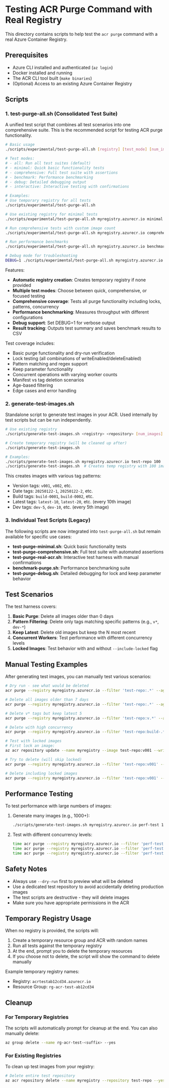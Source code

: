 # Testing ACR Purge Command with Real Registry

This directory contains scripts to help test the `acr purge` command with a real Azure Container Registry.

## Prerequisites

- Azure CLI installed and authenticated (`az login`)
- Docker installed and running
- The ACR CLI tool built (`make binaries`)
- (Optional) Access to an existing Azure Container Registry

## Scripts

### 1. test-purge-all.sh (Consolidated Test Suite)

A unified test script that combines all test scenarios into one comprehensive suite. This is the recommended script for testing ACR purge functionality.

```bash
# Basic usage
./scripts/experimental/test-purge-all.sh [registry] [test_mode] [num_images]

# Test modes:
# - all: Run all test suites (default)
# - minimal: Quick basic functionality tests
# - comprehensive: Full test suite with assertions
# - benchmark: Performance benchmarking
# - debug: Detailed debugging output
# - interactive: Interactive testing with confirmations

# Examples:
# Use temporary registry for all tests
./scripts/experimental/test-purge-all.sh

# Use existing registry for minimal tests
./scripts/experimental/test-purge-all.sh myregistry.azurecr.io minimal

# Run comprehensive tests with custom image count
./scripts/experimental/test-purge-all.sh myregistry.azurecr.io comprehensive 100

# Run performance benchmarks
./scripts/experimental/test-purge-all.sh myregistry.azurecr.io benchmark

# Debug mode for troubleshooting
DEBUG=1 ./scripts/experimental/test-purge-all.sh myregistry.azurecr.io debug
```

Features:
- **Automatic registry creation**: Creates temporary registry if none provided
- **Multiple test modes**: Choose between quick, comprehensive, or focused testing
- **Comprehensive coverage**: Tests all purge functionality including locks, patterns, concurrency
- **Performance benchmarking**: Measures throughput with different configurations
- **Debug support**: Set DEBUG=1 for verbose output
- **Result tracking**: Outputs test summary and saves benchmark results to CSV

Test coverage includes:
- Basic purge functionality and dry-run verification
- Lock testing (all combinations of writeEnabled/deleteEnabled)
- Pattern matching and regex support
- Keep parameter functionality
- Concurrent operations with varying worker counts
- Manifest vs tag deletion scenarios
- Age-based filtering
- Edge cases and error handling

### 2. generate-test-images.sh

Standalone script to generate test images in your ACR. Used internally by test scripts but can be run independently.

```bash
# Use existing registry
./scripts/generate-test-images.sh <registry> <repository> [num_images]

# Create temporary registry (will be cleaned up after)
./scripts/generate-test-images.sh

# Examples:
./scripts/generate-test-images.sh myregistry.azurecr.io test-repo 100
./scripts/generate-test-images.sh  # Creates temp registry with 100 images
```

This creates images with various tag patterns:
- Version tags: `v001`, `v002`, etc.
- Date tags: `20250122-1`, `20250122-2`, etc.
- Build tags: `build-0001`, `build-0002`, etc.
- Latest tags: `latest-10`, `latest-20`, etc. (every 10th image)
- Dev tags: `dev-5`, `dev-10`, etc. (every 5th image)

### 3. Individual Test Scripts (Legacy)

The following scripts are now integrated into `test-purge-all.sh` but remain available for specific use cases:

- **test-purge-minimal.sh**: Quick basic functionality tests
- **test-purge-comprehensive.sh**: Full test suite with automated assertions
- **test-purge-real-acr.sh**: Interactive test harness with manual confirmations
- **benchmark-purge.sh**: Performance benchmarking suite
- **test-purge-debug.sh**: Detailed debugging for lock and keep parameter behavior

## Test Scenarios

The test harness covers:

1. **Basic Purge**: Delete all images older than 0 days
2. **Pattern Filtering**: Delete only tags matching specific patterns (e.g., `v*`, `dev-*`)
3. **Keep Latest**: Delete old images but keep the N most recent
4. **Concurrent Workers**: Test performance with different concurrency levels
5. **Locked Images**: Test behavior with and without `--include-locked` flag

## Manual Testing Examples

After generating test images, you can manually test various scenarios:

```bash
# Dry run - see what would be deleted
acr purge --registry myregistry.azurecr.io --filter 'test-repo:.*' --ago 0d --dry-run

# Delete all images older than 7 days
acr purge --registry myregistry.azurecr.io --filter 'test-repo:.*' --ago 7d

# Delete v* tags but keep latest 5
acr purge --registry myregistry.azurecr.io --filter 'test-repo:v.*' --ago 0d --keep 5

# Delete with high concurrency
acr purge --registry myregistry.azurecr.io --filter 'test-repo:build-.*' --ago 0d --concurrency 20

# Test with locked images
# First lock an image:
az acr repository update --name myregistry --image test-repo:v001 --write-enabled false

# Try to delete (will skip locked)
acr purge --registry myregistry.azurecr.io --filter 'test-repo:v001' --ago 0d

# Delete including locked images
acr purge --registry myregistry.azurecr.io --filter 'test-repo:v001' --ago 0d --include-locked
```

## Performance Testing

To test performance with large numbers of images:

1. Generate many images (e.g., 1000+):
   ```bash
   ./scripts/generate-test-images.sh myregistry.azurecr.io perf-test 1000
   ```

2. Test with different concurrency levels:
   ```bash
   time acr purge --registry myregistry.azurecr.io --filter 'perf-test:.*' --ago 0d --concurrency 1 --dry-run
   time acr purge --registry myregistry.azurecr.io --filter 'perf-test:.*' --ago 0d --concurrency 10 --dry-run
   time acr purge --registry myregistry.azurecr.io --filter 'perf-test:.*' --ago 0d --concurrency 50 --dry-run
   ```

## Safety Notes

- Always use `--dry-run` first to preview what will be deleted
- Use a dedicated test repository to avoid accidentally deleting production images
- The test scripts are destructive - they will delete images
- Make sure you have appropriate permissions in the ACR

## Temporary Registry Usage

When no registry is provided, the scripts will:
1. Create a temporary resource group and ACR with random names
2. Run all tests against the temporary registry
3. At the end, prompt you to delete the temporary resources
4. If you choose not to delete, the script will show the command to delete manually

Example temporary registry names:
- Registry: `acrtestab12cd34.azurecr.io`
- Resource Group: `rg-acr-test-ab12cd34`

## Cleanup

### For Temporary Registries
The scripts will automatically prompt for cleanup at the end. You can also manually delete:
```bash
az group delete --name rg-acr-test-<suffix> --yes
```

### For Existing Registries
To clean up test images from your registry:
```bash
# Delete entire test repository
az acr repository delete --name myregistry --repository test-repo --yes
```
